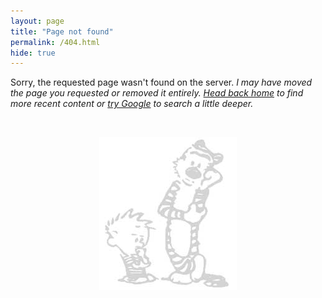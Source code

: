 ```yaml
---
layout: page
title: "Page not found"
permalink: /404.html
hide: true
---
```

Sorry, the requested page wasn't found on the server. _I may have moved the page you requested or removed it entirely. <a href="/">Head back home</a> to find more recent content or [try Google](https://www.google.com/search?rls=en&amp;q=site:emerywebster.com) to search a little deeper._

<br />

<p align="center"><img src= "/img/404-ch.jpg" /></p>
